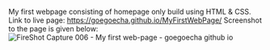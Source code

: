 My first webpage consisting of homepage only build using HTML & CSS. 
Link to live page: https://goegoecha.github.io/MyFirstWebPage/
Screenshot to the page is given below:
![FireShot Capture 006 - My first web-page - goegoecha github io](https://github.com/Goegoecha/MyFirstWebPage/assets/116905665/8dd2c0b8-4e38-4086-aaf7-0614ea532fdc)
